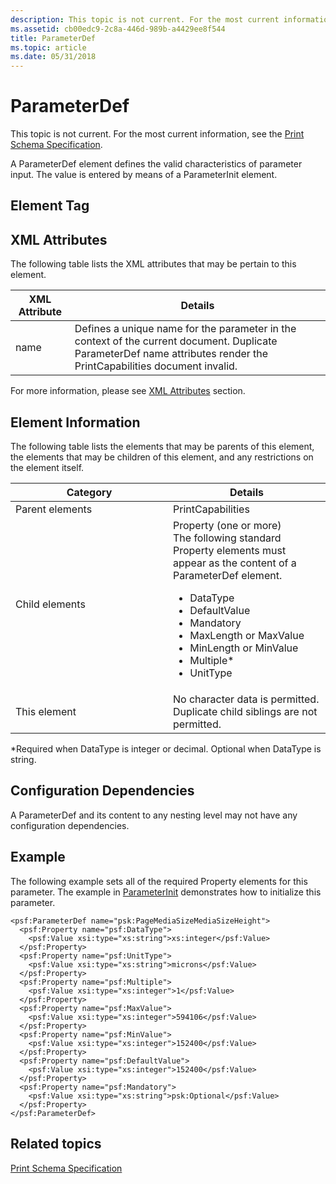 ```yaml
---
description: This topic is not current. For the most current information, see the Print Schema Specification.
ms.assetid: cb00edc9-2c8a-446d-989b-a4429ee8f544
title: ParameterDef
ms.topic: article
ms.date: 05/31/2018
---
```


# ParameterDef

This topic is not current. For the most current information, see the [Print Schema Specification](https://download.microsoft.com/download/D/E/C/DECA6E6B-3E81-48E7-B7EF-6D92A547D03C/print-schema-spec-2-0.zip).

A ParameterDef element defines the valid characteristics of parameter input. The value is entered by means of a ParameterInit element.

## Element Tag

<ParameterDef>

## XML Attributes

The following table lists the XML attributes that may be pertain to this element.



| XML Attribute   | Details                                                                                                                                                                          |
|-----------------|----------------------------------------------------------------------------------------------------------------------------------------------------------------------------------|
| name<br/> | Defines a unique name for the parameter in the context of the current document. Duplicate ParameterDef name attributes render the PrintCapabilities document invalid.<br/> |



 

For more information, please see [XML Attributes](xml-attributes.md) section.

## Element Information

The following table lists the elements that may be parents of this element, the elements that may be children of this element, and any restrictions on the element itself.



<table>
<colgroup>
<col style="width: 50%" />
<col style="width: 50%" />
</colgroup>
<thead>
<tr class="header">
<th>Category</th>
<th>Details</th>
</tr>
</thead>
<tbody>
<tr class="odd">
<td>Parent elements<br/></td>
<td>PrintCapabilities <br/></td>
</tr>
<tr class="even">
<td>Child elements<br/></td>
<td>Property (one or more)<br/> The following standard Property elements must appear as the content of a ParameterDef element. <br/>
<ul>
<li>DataType <br/></li>
<li>DefaultValue <br/></li>
<li>Mandatory <br/></li>
<li>MaxLength or MaxValue<br/></li>
<li>MinLength or MinValue<br/></li>
<li>Multiple* <br/></li>
<li>UnitType <br/></li>
</ul></td>
</tr>
<tr class="odd">
<td>This element<br/></td>
<td>No character data is permitted.<br/> Duplicate child siblings are not permitted.<br/></td>
</tr>
</tbody>
</table>



 

\*Required when DataType is integer or decimal. Optional when DataType is string.

## Configuration Dependencies

A ParameterDef and its content to any nesting level may not have any configuration dependencies.

## Example

The following example sets all of the required Property elements for this parameter. The example in [ParameterInit](parameterinit.md) demonstrates how to initialize this parameter.

``` syntax
<psf:ParameterDef name="psk:PageMediaSizeMediaSizeHeight">
  <psf:Property name="psf:DataType">
    <psf:Value xsi:type="xs:string">xs:integer</psf:Value>
  </psf:Property>
  <psf:Property name="psf:UnitType">
    <psf:Value xsi:type="xs:string">microns</psf:Value>
  </psf:Property>
  <psf:Property name="psf:Multiple">
    <psf:Value xsi:type="xs:integer">1</psf:Value>
  </psf:Property>
  <psf:Property name="psf:MaxValue">
    <psf:Value xsi:type="xs:integer">594106</psf:Value>
  </psf:Property>
  <psf:Property name="psf:MinValue">
    <psf:Value xsi:type="xs:integer">152400</psf:Value>
  </psf:Property>
  <psf:Property name="psf:DefaultValue">
    <psf:Value xsi:type="xs:integer">152400</psf:Value>
  </psf:Property>
  <psf:Property name="psf:Mandatory">
    <psf:Value xsi:type="xs:string">psk:Optional</psf:Value>
  </psf:Property>
</psf:ParameterDef>
```

## Related topics

<dl> <dt>

[Print Schema Specification](https://download.microsoft.com/download/D/E/C/DECA6E6B-3E81-48E7-B7EF-6D92A547D03C/print-schema-spec-2-0.zip)
</dt> </dl>

 

 




